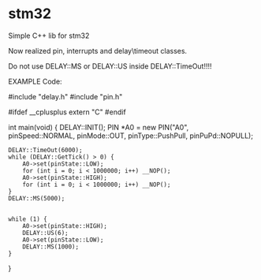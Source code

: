 # stm32
Simple C++ lib for stm32

Now realized pin, interrupts and delay\timeout classes.

Do not use DELAY::MS or DELAY::US inside DELAY::TimeOut!!!!


EXAMPLE Code:

#include "delay.h"
#include "pin.h"

#ifdef __cplusplus
extern "C"
#endif


int main(void) 
{
	DELAY::INIT();
	PIN *A0 = new PIN("A0", pinSpeed::NORMAL, pinMode::OUT, pinType::PushPull, pinPuPd::NOPULL);

	DELAY::TimeOut(6000);
	while (DELAY::GetTick() > 0) {
		A0->set(pinState::LOW);
		for (int i = 0; i < 1000000; i++) __NOP();
		A0->set(pinState::HIGH);
		for (int i = 0; i < 1000000; i++) __NOP();
	}
	DELAY::MS(5000);

	
	while (1) {
		A0->set(pinState::HIGH);
		DELAY::US(6);
		A0->set(pinState::LOW);
		DELAY::MS(1000);
	}
}
